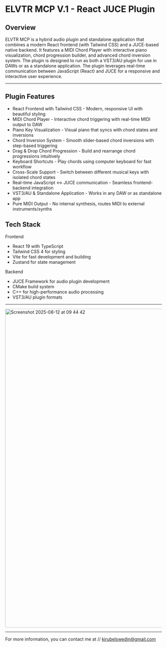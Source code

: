 # ELVTR MCP V.1 - React JUCE Plugin

## Overview

ELVTR MCP is a hybrid audio plugin and standalone application that combines a modern React frontend (with Tailwind CSS) and a JUCE-based native backend. It features a MIDI Chord Player with interactive piano visualization, chord progression builder, and advanced chord inversion system. The plugin is designed to run as both a VST3/AU plugin for use in DAWs or as a standalone application. The plugin leverages real-time communication between JavaScript (React) and JUCE for a responsive and interactive user experience.

---

## Plugin Features

- React Frontend with Tailwind CSS - Modern, responsive UI with beautiful styling
- MIDI Chord Player - Interactive chord triggering with real-time MIDI output to DAW
- Piano Key Visualization - Visual piano that syncs with chord states and inversions
- Chord Inversion System - Smooth slider-based chord inversions with step-based triggering
- Drag & Drop Chord Progression - Build and rearrange chord progressions intuitively
- Keyboard Shortcuts - Play chords using computer keyboard for fast workflow
- Cross-Scale Support - Switch between different musical keys with isolated chord states
- Real-time JavaScript ↔ JUCE communication - Seamless frontend-backend integration
- VST3/AU & Standalone Application - Works in any DAW or as standalone app
- Pure MIDI Output - No internal synthesis, routes MIDI to external instruments/synths

## Tech Stack

Frontend
- React 19 with TypeScript
- Tailwind CSS 4 for styling
- Vite for fast development and building
- Zustand for state management
  
Backend
- JUCE Framework for audio plugin development
- CMake build system
- C++ for high-performance audio processing
- VST3/AU plugin formats
---


<img width="1724" height="1026" alt="Screenshot 2025-08-12 at 09 44 42" src="https://github.com/user-attachments/assets/65a13fda-bd51-4b3e-afed-527b6aae3fda" />

--- 
For more information, you can contact me at // kirubelswedin@gmail.com
